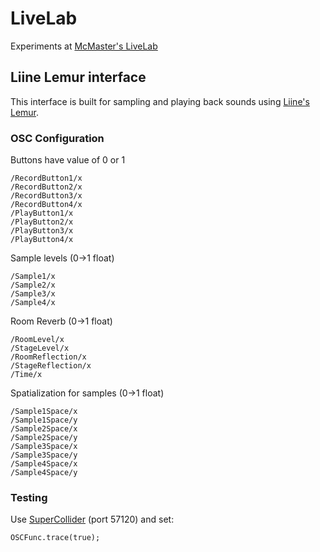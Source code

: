 # LiveLab
Experiments at [McMaster's LiveLab](https://livelab.mcmaster.ca)

## Liine Lemur interface
This interface is built for sampling and playing back sounds using [Liine's Lemur](https://liine.net/en/products/lemur/).

### OSC Configuration
Buttons have value of 0 or 1
```
/RecordButton1/x
/RecordButton2/x
/RecordButton3/x
/RecordButton4/x
/PlayButton1/x
/PlayButton2/x
/PlayButton3/x
/PlayButton4/x
```

Sample levels (0->1 float)
```
/Sample1/x
/Sample2/x
/Sample3/x
/Sample4/x
```

Room Reverb (0->1 float)
```
/RoomLevel/x
/StageLevel/x
/RoomReflection/x
/StageReflection/x
/Time/x
```

Spatialization for samples (0->1 float)
```
/Sample1Space/x
/Sample1Space/y
/Sample2Space/x
/Sample2Space/y
/Sample3Space/x
/Sample3Space/y
/Sample4Space/x
/Sample4Space/y
```

### Testing
Use [SuperCollider](https://supercollider.github.io) (port 57120) and set:
```
OSCFunc.trace(true);
```
